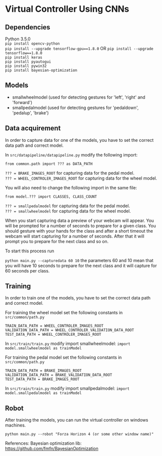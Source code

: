 # Virtual Controller Using CNNs

## Dependencies
Python 3.5.0<br/>
`pip install opencv-python`<br/>
`pip install --upgrade tensorflow-gpu==1.8.0` OR `pip install --upgrade tensorflow==1.8.0`<br/>
`pip install keras`<br/>
`pip install pyautogui`<br/>
`pip install pywin32`<br/>
`pip install bayesian-optimization`<br/>

## Models

- smallwheelmodel (used for detecting gestures for 'left', 'right' and 'forward')
- smallpedalmodel (used for detecting gestures for 'pedaldown', 'pedalup', 'brake')

## Data acquirement

In order to capture data for one of the models, you have to set the correct data path and correct model.

In `src/datapipeline/datapipeline.py` modify the following import:

`from common.path import ??? as DATA_PATH`<br/> 

`??? = BRAKE_IMAGES_ROOT` for capturing data for the pedal model.<br/>
`??? = WHEEL_CONTROLER_IMAGES_ROOT` for capturing data for the wheel model.<br/>

You will also need to change the following import in the same file:

`from model.??? import CLASSES, CLASS_COUNT`

`??? = smallpedalmodel` for capturing data for the pedal model.<br/>
`??? = smallwheelmodel` for capturing data for the wheel model.<br/>

When you start capturing data a preview of your webcam will appear. You will be prompted for a number of seconds to prepare
for a given class. You should gesture with your hands for the class and after a short timeout the webcam will start capturing
for a number of seconds. After that it will prompt you to prepare for the next class and so on.

To start this process run

`python main.py --capturedata 60 10` the parameters 60 and 10 mean that you will have 10 seconds to prepare for the next class
and it will capture for 60 seconds per class.

## Training
In order to train one of the models, you have to set the correct data path and correct model.

For training the wheel model set the following constants in `src/common/path.py`

`TRAIN_DATA_PATH = WHEEL_CONTROLER_IMAGES_ROOT`<br/>
`VALIDATION_DATA_PATH = WHEEL_CONTROLER_VALIDATION_DATA_ROOT`<br/>
`TEST_DATA_PATH = WHEEL_CONTROLER_IMAGES_ROOT`<br/>

In `src/train/train.py` modify import smallwheelmodel:
`import model.smallwheelmodel as trainModel`

For training the pedal model set the following constants in `src/common/path.py`

`TRAIN_DATA_PATH = BRAKE_IMAGES_ROOT`<br/>
`VALIDATION_DATA_PATH = BRAKE_VALIDATION_DATA_ROOT`<br/>
`TEST_DATA_PATH = BRAKE_IMAGES_ROOT`<br/>

In `src/train/train.py` modify import smallpedalmodel:
`import model.smallpedalmodel as trainModel`

## Robot
After training the models, you can run the virtual controller on windows machines.

`python main.py --robot "Forza Horizon 4 (or some other window name)"`

References:
Bayesian optimization lib: https://github.com/fmfn/BayesianOptimization


